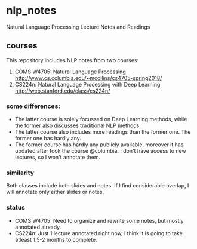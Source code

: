 # nlp_notes
Natural Language Processing Lecture Notes and Readings

## courses
This repository includes NLP notes from two courses:

1. COMS W4705: Natural Language Processing http://www.cs.columbia.edu/~mcollins/cs4705-spring2018/
2. CS224n: Natural Language Processing with Deep Learning http://web.stanford.edu/class/cs224n/

### some differences:
* The latter course is solely focussed on Deep Learning methods, while the former also discusses traditional NLP methods.
* The latter course also includes more readings than the former one. The former one has hardly any.
* The former course has hardly any publicly available, moreover it has updated after took the course @columbia. I don't have 
access to new lectures, so I won't annotate them.

### similarity 
Both classes include both slides and notes. If I find considerable overlap, I will annotate only either slides or notes.

### status
* COMS W4705: Need to organize and rewrite some notes, but mostly annotated already.
* CS224n: Just 1 lecture annotated right now, I think it is going to take atleast 1.5-2 months to complete.

